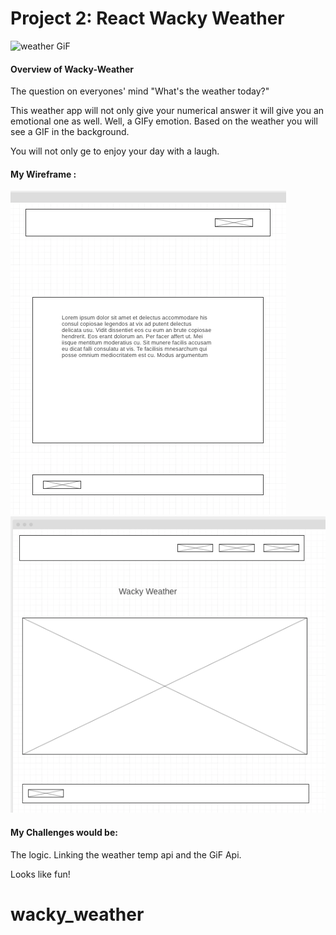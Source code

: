 # Project 2: React Wacky Weather

![weather GiF](https://media.giphy.com/media/26BGDQxDCZDFHW5Ne/giphy.gif) 


#### Overview of Wacky-Weather

The question on everyones' mind "What's the weather today?" 

This weather app will not only give your numerical answer it will give you an emotional one as well. Well, a GIFy emotion. Based on the weather you will see a GIF in the background. 

You will not only ge to enjoy your day with a laugh.



#### My Wireframe :

![Wireframe](WireFrame_Home.png)
![Wireframe](WireFrame_2ndpage.png)

#### My Challenges would be:
The logic. Linking the weather temp api and the GiF Api. 

Looks like fun!
# wacky_weather
